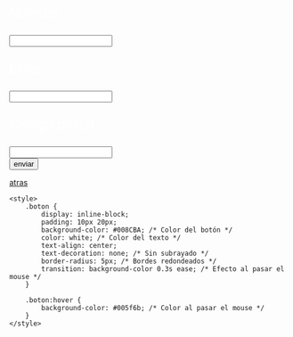 

<head>
    <title></title>
    <style>
        body {
            background-image: url('fondo n1.jpg');
            background-size: cover;
            background-repeat: no-repeat;
            background-attachment: fixed;
        }
    </style>
</head>
<body>


<body>
    <h2></h2><p style="font-size: 50px; color: white; font-family: 'Arial Black ', sans-serif; text-align: center;">
    </p>
    <form action="/submit_form" method="POST">
        <p style="font-size: 25px; color: white; font-family: 'Arial Black ', sans-serif; text-align: left;"> Nombre
    </p>
        <input type="text" id="nombre" name="nombre"><br>
     <form action="/submit_form" method="POST">
        <p style="font-size: 25px; color: white; font-family: 'Arial Black ', sans-serif; text-align: left;"> Email
    </p>
        <input type="email" id="email" name="email"><br>
      <p style="font-size: 25px; color: white; font-family: 'Arial Black ', sans-serif; text-align: left;"> Codigo postal
    </p>
        <input type="text" id="codigo_postal" name="codigo_postal"><br>
        <button type="button" onclick="location.href='https://ice200626.github.io/web-004/'">enviar</button>
    </form>



<html lang="es">
<head>
    <meta charset="UTF-8">
    <meta name="viewport" content="width=device-width, initial-scale=1.0">
    <title>Botón con Hipervínculo</title>
</head>
<body>
    <a href="https://ice200626.github.io/web-002/" class="boton">atras</a>

    <style>
        .boton {
            display: inline-block;
            padding: 10px 20px;
            background-color: #008CBA; /* Color del botón */
            color: white; /* Color del texto */
            text-align: center;
            text-decoration: none; /* Sin subrayado */
            border-radius: 5px; /* Bordes redondeados */
            transition: background-color 0.3s ease; /* Efecto al pasar el mouse */
        }

        .boton:hover {
            background-color: #005f6b; /* Color al pasar el mouse */
        }
    </style>
